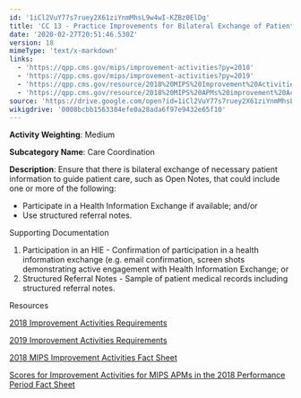 ```yaml
---
id: '1iCl2VuY77s7ruey2X61ziYnmMhsL9w4wI-KZBz0ElDg'
title: 'CC 13 - Practice Improvements for Bilateral Exchange of Patient Information'
date: '2020-02-27T20:51:46.530Z'
version: 18
mimeType: 'text/x-markdown'
links:
  - 'https://qpp.cms.gov/mips/improvement-activities?py=2018'
  - 'https://qpp.cms.gov/mips/improvement-activities?py=2019'
  - 'https://qpp.cms.gov/resource/2018%20MIPS%20Improvement%20Activities%20Fact%20Sheet'
  - 'https://qpp.cms.gov/resource/2018%20MIPS%20APMs%20improvement%20Activities%20scores%20fact%20sheet'
source: 'https://drive.google.com/open?id=1iCl2VuY77s7ruey2X61ziYnmMhsL9w4wI-KZBz0ElDg'
wikigdrive: '0008bcbb1563384efe0a28ada6f97e9432e65f10'
---
```

**Activity Weighting**: Medium

**Subcategory Name**: Care Coordination

**Description**: Ensure that there is bilateral exchange of necessary patient information to guide patient care, such as Open Notes, that could include one or more of the following:

* Participate in a Health Information Exchange if available; and/or
* Use structured referral notes.

Supporting Documentation

1. Participation in an HIE - Confirmation of participation in a health information exchange (e.g. email confirmation, screen shots demonstrating active engagement with Health Information Exchange; or
2. Structured Referral Notes - Sample of patient medical records including structured referral notes.

Resources

[2018 Improvement Activities Requirements](https://qpp.cms.gov/mips/improvement-activities?py=2018)

[2019 Improvement Activities Requirements](https://qpp.cms.gov/mips/improvement-activities?py=2019)

[2018 MIPS Improvement Activities Fact Sheet](https://qpp.cms.gov/resource/2018%20MIPS%20Improvement%20Activities%20Fact%20Sheet)

[Scores for Improvement Activities for MIPS APMs in the 2018 Performance Period Fact Sheet](https://qpp.cms.gov/resource/2018%20MIPS%20APMs%20improvement%20Activities%20scores%20fact%20sheet)
